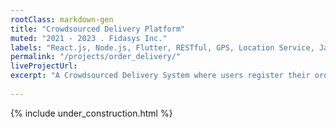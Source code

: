 ```yaml
---
rootClass: markdown-gen
title: "Crowdsourced Delivery Platform"
muted: "2021 - 2023 . Fidasys Inc."
labels: "React.js, Node.js, Flutter, RESTful, GPS, Location Service, JavaScript, HTML, CSS, Agile, Git, GitHub"
permalink: "/projects/order_delivery/"
liveProjectUrl: 
excerpt: "A Crowdsourced Delivery System where users register their orders, and the system optimizes these into packed routes. Registered drivers then pick and execute these routes, often incorporating their own travel plans to reduce courier costs."
 
---
```


{% include under_construction.html %}